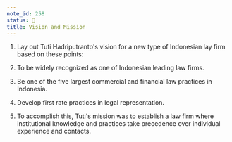```yaml
---
note_id: 258
status: 📝
title: Vision and Mission
---
```


1. Lay out Tuti Hadriputranto's vision for a new type of Indonesian lay firm based on these points: 

2. To be widely recognized as one of Indonesian leading law firms.

3. Be one of the five largest commercial and financial law practices in Indonesia.

4. Develop first rate practices in legal representation.

5. To accomplish this, Tuti's mission was to establish a law firm where institutional knowledge and practices take precedence over individual experience and contacts. 

   